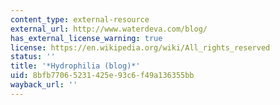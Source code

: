 ```yaml
---
content_type: external-resource
external_url: http://www.waterdeva.com/blog/
has_external_license_warning: true
license: https://en.wikipedia.org/wiki/All_rights_reserved
status: ''
title: '*Hydrophilia (blog)*'
uid: 8bfb7706-5231-425e-93c6-f49a136355bb
wayback_url: ''
---
```

